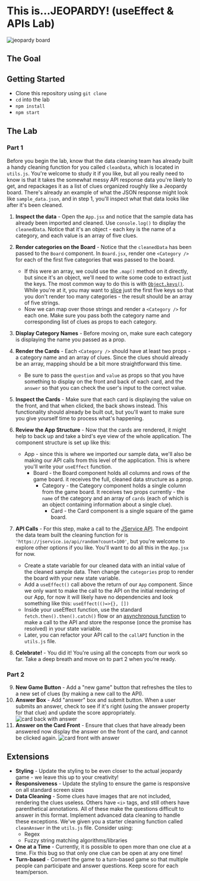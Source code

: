 # This is...JEOPARDY! (useEffect & APIs Lab)

![jeopardy board](Jeopardy.png)

## The Goal

## Getting Started

- Clone this repository using `git clone`
- `cd` into the lab
- `npm install`
- `npm start`

## The Lab

### Part 1

Before you begin the lab, know that the data cleaning team has already built a handy cleaning function for you called `cleanData`, which is located in `utils.js`. You're welcome to study it if you like, but all you really need to know is that it takes the somewhat messy API response data you're likely to get, and repackages it as a list of clues organized roughly like a Jeopardy board. There's already an example of what the JSON response might look like `sample_data.json`, and in step 1, you'll inspect what that data looks like after it's been cleaned.

1. **Inspect the data** - Open the `App.jsx` and notice that the sample data has already been imported and cleaned. Use `console.log()` to display the `cleanedData`. Notice that it's an object - each key is the name of a category, and each value is an array of five clues.

2. **Render categories on the Board** - Notice that the `cleanedData` has been passed to the `Board` component. In `Board.jsx`, render one `<Category />` for each of the first five categories that was passed to the board.

   - If this were an array, we could use the `.map()` method on it directly, but since it's an object, we'll need to write some code to extract just the keys. The most common way to do this is with [`Object.keys()`](https://developer.mozilla.org/en-US/docs/Web/JavaScript/Reference/Global_Objects/Object/keys). While you're at it, you may want to [slice](https://developer.mozilla.org/en-US/docs/Web/JavaScript/Reference/Global_Objects/Array/slice) just the first five keys so that you don't render too many categories - the result should be an array of five strings.
   - Now we can map over those strings and render a `<Category />` for each one. Make sure you pass both the category name and corresponding list of clues as props to each category.

3. **Display Category Names** - Before moving on, make sure each category is displaying the name you passed as a prop.

4. **Render the Cards** - Each `<Category />` should have at least two props - a category name and an array of clues. Since the clues should already be an array, mapping should be a bit more straightforward this time.

   - Be sure to pass the `question` and `value` as props so that you have something to display on the front and back of each card, and the `answer` so that you can check the user's input to the correct value.

5. **Inspect the Cards** - Make sure that each card is displaying the value on the front, and that when clicked, the back shows instead. This functionality should already be built out, but you'll want to make sure you give yourself time to process what's happening.

6. **Review the App Structure** - Now that the cards are rendered, it might help to back up and take a bird's eye view of the whole application. The component structure is set up like this:
   - App - since this is where we imported our sample data, we'll also be making our API calls from this level of the application. This is where you'll write your `useEffect` function.
     - Board - the Board component holds all columns and rows of the game board. it receives the full, cleaned data structure as a prop.
       - Category - the Category component holds a single column from the game board. It receives two props currently - the `name` of the category and an array of `cards` (each of which is an object containing information about a single clue).
         - Card - the Card component is a single square of the game board.
7. **API Calls** - For this step, make a call to the [JService API](https://jservice.io). The endpoint the data team built the cleaning function for is `'https://jservice.io/api/random?count=100'`, but you're welcome to explore other options if you like. You'll want to do all this in the `App.jsx` for now.

   - Create a state variable for our cleaned data with an initial value of the cleaned sample data. Then change the `categories` prop to render the board with your new state variable.
   - Add a `useEffect()` call above the return of our `App` component. Since we only want to make the call to the API on the initial rendering of our App, for now it will likely have no dependencies and look something like this: `useEffect(()=>{}, [])`
   - Inside your useEffect function, use the standard `fetch.then().then().catch()` flow or an [asynchronous function](https://designcode.io/react-hooks-handbook-fetch-data-from-an-api) to make a call to the API and store the response (once the promise has resolved) in your state variable.
   - Later, you can refactor your API call to the `callAPI` function in the `utils.js` file.

8. **Celebrate!** - You did it! You're using all the concepts from our work so far. Take a deep breath and move on to part 2 when you're ready.

### Part 2

9. **New Game Button** - Add a "new game" button that refreshes the tiles to a new set of clues (by making a new call to the API).
10. **Answer Box** - Add "answer" box and submit button. When a user submits an answer, check to see if it's right (using the answer property for that clue) and update the score appropriately.
    ![card back with answer](card-back-with-input.png)
11. **Answer on the Card Front** - Ensure that clues that have already been answered now display the answer on the front of the card, and cannot be clicked again.
    ![card front with answer](card-front-with-answer.png)

## Extensions

- **Styling** - Update the styling to be even closer to the actual jeopardy game - we leave this up to your creativity!
- **Responsiveness** - Update the styling to ensure the game is responsive on all standard screen sizes
- **Data Cleaning** - Some clues have images that are not included, rendering the clues useless. Others have `<i>` tags, and still others have parenthetical annotations. All of these make the questions difficult to answer in this format. Implement advanced data cleaning to handle these exceptions. We've given you a starter cleaning function called `cleanAnswer` in the `utils.js` file. Consider using:
  - Regex
  - Fuzzy string matching algorithms/libraries
- **One at a Time** - Currently, it is possible to open more than one clue at a time. Fix this bug so that only one clue can be open at any one time!
- **Turn-based** - Convert the game to a turn-based game so that multiple people can participate and answer questions. Keep score for each team/person.
